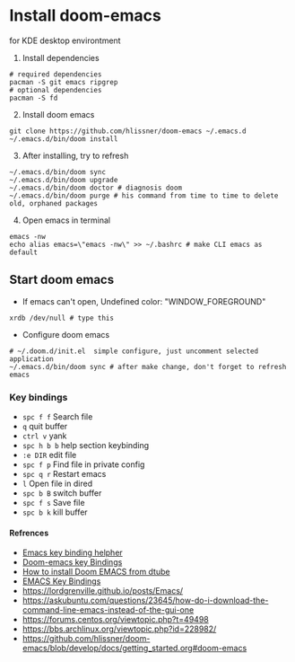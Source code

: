 # Install doom-emacs
 for KDE desktop environtment
 
 1. Install dependencies
 ```
# required dependencies
pacman -S git emacs ripgrep
# optional dependencies
pacman -S fd
```
2. Install doom emacs
```
git clone https://github.com/hlissner/doom-emacs ~/.emacs.d
~/.emacs.d/bin/doom install
```
3. After installing, try to refresh
```
~/.emacs.d/bin/doom sync  
~/.emacs.d/bin/doom upgrade
~/.emacs.d/bin/doom doctor # diagnosis doom
~/.emacs.d/bin/doom purge # his command from time to time to delete old, orphaned packages
```
4. Open emacs in terminal
```
emacs -nw
echo alias emacs=\"emacs -nw\" >> ~/.bashrc # make CLI emacs as default
```
## Start doom emacs

- If emacs can't open, Undefined color: "WINDOW_FOREGROUND"
```
xrdb /dev/null # type this
```

- Configure doom emacs
```
# ~/.doom.d/init.el  simple configure, just uncomment selected application
~/.emacs.d/bin/doom sync # after make change, don't forget to refresh emacs
```

### Key bindings
- `spc f f` Search file
- `q` quit buffer 
- `ctrl v` yank
- `spc h b b` help section keybinding
- `:e DIR` edit file
- `spc f p` Find file in private config
- `spc q r` Restart emacs
- `l` Open file in dired
- `spc b B` switch buffer
- `spc f s` Save file
- `spc b k` kill buffer
 
#### Refrences
- [Emacs key binding helpher](https://emacs.stackexchange.com/questions/63752/keybindings-for-doom-emacs)
- [Doom-emacs key Bindings](https://github.com/hlissner/doom-emacs/blob/develop/modules/config/default/%2Bevil-bindings.el)
- [How to install Doom EMACS from dtube](https://pastebin.com/Ku0bPz1U)
- [EMACS Key Bindings](https://caiorss.github.io/Emacs-Elisp-Programming/Keybindings.html)
- <https://lordgrenville.github.io/posts/Emacs/>
- <https://askubuntu.com/questions/23645/how-do-i-download-the-command-line-emacs-instead-of-the-gui-one>
- <https://forums.centos.org/viewtopic.php?t=49498>
- <https://bbs.archlinux.org/viewtopic.php?id=228982/>
- <https://github.com/hlissner/doom-emacs/blob/develop/docs/getting_started.org#doom-emacs>
